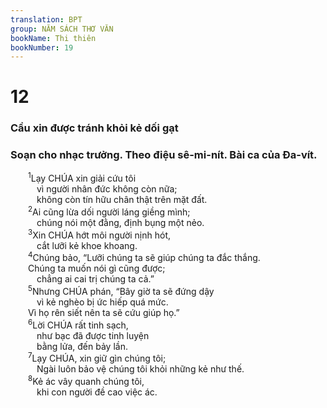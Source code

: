 ```yaml
---
translation: BPT
group: NĂM SÁCH THƠ VĂN
bookName: Thi thiên 
bookNumber: 19
---
```


<div class="title"><h1>12</h1><h3>Cầu xin được tránh khỏi kẻ dối gạt</h3><h3>Soạn cho nhạc trưởng. Theo điệu sê-mi-nít. Bài ca của Đa-vít.</h3></div>
<span class="verse thi_12_1">  <sup>1</sup>Lạy CHÚA xin giải cứu tôi<br/>   vì người nhân đức không còn nữa;<br/>   không còn tín hữu chân thật trên mặt đất.<br/></span>
<span class="verse thi_12_2">  <sup>2</sup>Ai cũng lừa dối người láng giềng mình;<br/>   chúng nói một đằng, định bụng một nẻo.<br/></span>
<span class="verse thi_12_3">  <sup>3</sup>Xin CHÚA hớt môi người nịnh hót,<br/>   cắt lưỡi kẻ khoe khoang.<br/></span>
<span class="verse thi_12_4">  <sup>4</sup>Chúng bảo, “Lưỡi chúng ta sẽ giúp chúng ta đắc thắng.<br/>  Chúng ta muốn nói gì cũng được;<br/>   chẳng ai cai trị chúng ta cả.”<br/></span>
<span class="verse thi_12_5">  <sup>5</sup>Nhưng CHÚA phán, “Bây giờ ta sẽ đứng dậy<br/>   vì kẻ nghèo bị ức hiếp quá mức.<br/>  Vì họ rên siết nên ta sẽ cứu giúp họ.”<br/></span>
<span class="verse thi_12_6">  <sup>6</sup>Lời CHÚA rất tinh sạch,<br/>   như bạc đã được tinh luyện<br/>   bằng lửa, đến bảy lần.<br/></span>
<span class="verse thi_12_7">  <sup>7</sup>Lạy CHÚA, xin giữ gìn chúng tôi;<br/>   Ngài luôn bảo vệ chúng tôi khỏi những kẻ như thế.<br/></span>
<span class="verse thi_12_8">  <sup>8</sup>Kẻ ác vây quanh chúng tôi,<br/>   khi con người đề cao việc ác.<br/></span>
